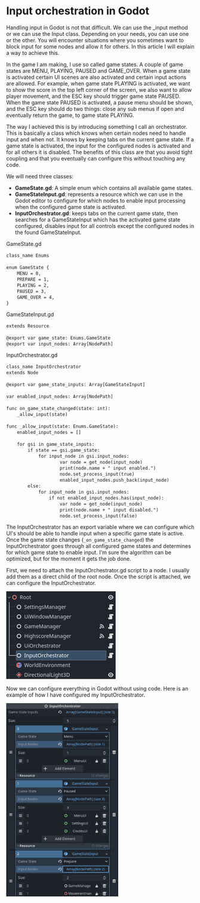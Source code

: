 # Input orchestration in Godot

Handling input in Godot is not that difficult. We can use the _input method or we can use the Input class. Depending on your needs, you can use one or the other. You will encounter situations where you sometimes want to block input for some nodes and allow it for others. In this article I will explain a way to achieve this.

In the game I am making, I use so called game states. A couple of game states are MENU, PLAYING, PAUSED and GAME_OVER. When a game state is activated certain UI scenes are also activated and certain input actions are allowed. For example, when game state PLAYING is activated, we want to show the score in the top left corner of the screen, we also want to allow player movement, and the ESC key should trigger game state PAUSED. When the game state PAUSED is activated, a pause menu should be shown, and the ESC key should do two things: close any sub menus if open and eventually return the game, to game state PLAYING.

The way I achieved this is by introducing something I call an orchestrator. This is basically a class which knows when certain nodes need to handle input and when not. It knows by keeping tabs on the current game state. If a game state is activated, the input for the configured nodes is activated and for all others it is disabled. The benefits of this class are that you avoid tight coupling and that you eventually can configure this without touching any code.

We will need three classes:
- **GameState.gd**: A simple enum which contains all available game states.
- **GameStateInput.gd**: represents a resource which we can use in the Godot editor to configure for which nodes to enable input processing when the configured game state is activated.
- **InputOrchestrator.gd**: keeps tabs on the current game state, then searches for a GameStateInput which has the activated game state configured, disables input for all controls except the configured nodes in the found GameStateInput.

GameState.gd
```gdscript
class_name Enums

enum GameState {
	MENU = 0,
	PREPARE = 1,
	PLAYING = 2,
	PAUSED = 3,
	GAME_OVER = 4,
}
```

GameStateInput.gd
```gdscript
extends Resource

@export var game_state: Enums.GameState
@export var input_nodes: Array[NodePath]
```

InputOrchestrator.gd
```gdscript
class_name InputOrchestrator
extends Node

@export var game_state_inputs: Array[GameStateInput]

var enabled_input_nodes: Array[NodePath]

func on_game_state_changed(state: int):
	_allow_input(state)
			
func _allow_input(state: Enums.GameState):
	enabled_input_nodes = []
	
	for gsi in game_state_inputs:
		if state == gsi.game_state:
			for input_node in gsi.input_nodes:
					var node = get_node(input_node)
					print(node.name + " input enabled.")
					node.set_process_input(true)
					enabled_input_nodes.push_back(input_node)
		else:
			for input_node in gsi.input_nodes:
				if not enabled_input_nodes.has(input_node):
					var node = get_node(input_node)
					print(node.name + " input disabled.")
					node.set_process_input(false)
```
The InputOrchestrator has an export variable where we can configure which UI's should be able to handle input when a specific game state is active. Once the game state changes (`_on_game_state_changed`) the InputOrchestrator goes through all configured game states and determines for which game state to enable input. I'm sure the algorithm can be optimized, but for the moment it gets the job done.

First, we need to attach the InputOrchestrator.gd script to a node. I usually add them as a direct child of the root node. Once the script is attached, we can configure the InputOrchestrator.

<img src="/articles/game-dev/godot/input-orchestration/1.png">

Now we can configure everything in Godot without using code. Here is an example of how I have configured my InputOrchestrator.

<img width="300" src="/articles/game-dev/godot/input-orchestration/2.png">
